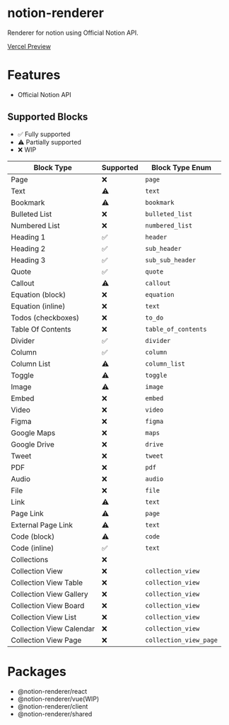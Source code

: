 # notion-renderer

Renderer for notion using Official Notion API.

[Vercel Preview](http://notion-renderer.ihyf.me/)

# Features

- Official Notion API

## Supported Blocks

- ✅ Fully supported
- ⚠️ Partially supported
- ❌ WIP

| Block Type               | Supported | Block Type Enum        |
| ------------------------ | --------- | ---------------------- |
| Page                     | ❌        | `page`                 |
| Text                     | ⚠️        | `text`                 |
| Bookmark                 | ⚠️        | `bookmark`             |
| Bulleted List            | ❌        | `bulleted_list`        |
| Numbered List            | ❌        | `numbered_list`        |
| Heading 1                | ✅        | `header`               |
| Heading 2                | ✅        | `sub_header`           |
| Heading 3                | ✅        | `sub_sub_header`       |
| Quote                    | ✅        | `quote`                |
| Callout                  | ⚠️        | `callout`              |
| Equation (block)         | ❌        | `equation`             |
| Equation (inline)        | ❌        | `text`                 |
| Todos (checkboxes)       | ❌        | `to_do`                |
| Table Of Contents        | ❌        | `table_of_contents`    |
| Divider                  | ✅        | `divider`              |
| Column                   | ✅        | `column`               |
| Column List              | ⚠️        | `column_list`          |
| Toggle                   | ⚠️        | `toggle`               |
| Image                    | ⚠️        | `image`                |
| Embed                    | ❌        | `embed`                |
| Video                    | ❌        | `video`                |
| Figma                    | ❌        | `figma`                |
| Google Maps              | ❌        | `maps`                 |
| Google Drive             | ❌        | `drive`                |
| Tweet                    | ❌        | `tweet`                |
| PDF                      | ❌        | `pdf`                  |
| Audio                    | ❌        | `audio`                |
| File                     | ❌        | `file`                 |
| Link                     | ⚠️        | `text`                 |
| Page Link                | ⚠️        | `page`                 |
| External Page Link       | ⚠️        | `text`                 |
| Code (block)             | ⚠️        | `code`                 |
| Code (inline)            | ✅        | `text`                 |
| Collections              | ❌        |                        |
| Collection View          | ❌        | `collection_view`      |
| Collection View Table    | ❌        | `collection_view`      |
| Collection View Gallery  | ❌        | `collection_view`      |
| Collection View Board    | ❌        | `collection_view`      |
| Collection View List     | ❌        | `collection_view`      |
| Collection View Calendar | ❌        | `collection_view`      |
| Collection View Page     | ❌        | `collection_view_page` |

# Packages

- @notion-renderer/react
- @notion-renderer/vue(WIP)
- @notion-renderer/client
- @notion-renderer/shared
